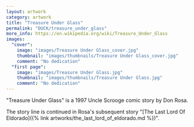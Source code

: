 ```yaml
---
layout: artwork
category: artwork
title: "Treasure Under Glass"
permalink: "DUCK/treasure_under_glass"
more_info: https://en.wikipedia.org/wiki/Treasure_Under_Glass
images:
  "cover":
    image: "images/Treasure Under Glass_cover.jpg"
    thumbnail: "images/thumbnails/Treasure Under Glass_cover.jpg"
    comment: "No dedication"
  "first page":
    image: "images/Treasure Under Glass.jpg"
    thumbnail: "images/thumbnails/Treasure Under Glass.jpg"
    comment: "No dedication"
---
```


"Treasure Under Glass" is a 1997 Uncle Scrooge comic story by Don Rosa.

The story line is continued in Rosa's subsequent story "[The Last Lord Of Eldorado]({% link artworks/the_last_lord_of_eldorado.md %})".
